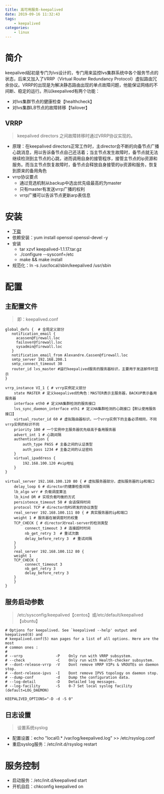 ```yaml
---
title: 高可用服务-keepalived
date: 2019-09-16 11:32:43
tags:
    - keepalived
categories:
    - linux
---
```


# 简介
keepalived起初是专门为lvs设计的，专门用来监控lvs集群系统中各个服务节点的状态，后来又加入了VRRP（Virtual Router Redundancy Protocol）虚拟路由冗余协议。VRRP的出现是为解决静态路由出现的单点故障问题，他能保证网络的不间断、稳定的运行。所以keepalived有两个功能：

* 对lvs集群节点的健康检查【healthcheck】
* 对lvs集群LB节点的故障转移【failover】

## VRRP
>keepalived directors 之间故障转移时通过VRRP协议实现的。  

* 原理：在keepalived directors正常工作时，主director会不断的向备节点广播心跳消息，用以告诉备节点自己还活着；当主节点发生故障时，备节点就无法继续检测到主节点的心跳，进而调用自身的接管程序，接管主节点的ip资源和服务。而当主节点恢复故障时，备节点会释放自身接管的ip资源和服务，恢复到原来的备用角色
* vrrp协议要点
    - 通过竞选机制从backup中选出优先级最高的为master
    - 只有master有发送vrrp广播的权利
    - vrrp广播可以告诉节点更新arp表信息

# 安装
* [下载](https://www.keepalived.org/download.html)
* 依赖安装：yum install openssl openssl-devel -y
* 安装
    - tar xzvf keepalived-1.1.17.tar.gz
    - ./configure --sysconf=/etc
    - make && make install
* 规范化：ln -s /usr/local/sbin/keepalived /usr/sbin

# 配置
## 主配置文件
>即：keepalived.conf

```
global_defs {  # 全局定义部分
   notification_email {
     acassen@firewall.loc
     failover@firewall.loc
     sysadmin@firewall.loc
   }
   notification_email_from Alexandre.Cassen@firewall.loc
   smtp_server 192.168.200.1
   smtp_connect_timeout 30
   router_id lvs_master #运行keepalived服务的服务器标识，主要用于发送邮件时显示
}

vrrp_instance VI_1 { # vrrp实例定义部分
    state MASTER # 定义keepalived的角色：MASTER表示主服务器，BACKUP表示备用服务器
    interface eth0 # 定义HA集群检测的服务接口
    lvs_sync_daemon_interface eth1 # 定义HA集群检测的心跳接口【默认使用服务接口】
    virtual_router_id 60 # 虚拟路由器标识，一个vrrp实例下的主备必须相同，不同vrrp实例的标识不同
    priority 100 # 一个实例中主服务器优先级高于备用服务器
    advert_int 1 # 心跳间隔
    authentication {
        auth_type PASS # 主备之间的认证类型
        auth_pass 1234 # 主备之间的认证密码
    }
    virtual_ipaddress {
        192.168.100.120 #vip地址
    }
}

virtual_server 192.168.100.120 80 { # 虚拟服务器部分，虚拟服务器的ip和端口
    delay_loop 6 # director的健康检查间隔
    lb_algo wrr # 负载调度算法
    lb_kind DR # 实现负载均衡的方式
    persistence_timeout 50 # 会话保持时间
    protocol TCP # director向RS转发的协议类型
    real_server 192.168.100.111 80 { # 真实服务器的ip和端口
    weight 1 # 服务器在被调度时的权重
    TCP_CHECK { # director对real-server的检测类型
         connect_timeout 3 # 连接超时时间
         nb_get_retry 3  # 重试次数
         delay_before_retry 3  # 重试间隔
    }
    }
    real_server 192.168.100.112 80 {
    weight 1
    TCP_CHECK { 
         connect_timeout 3
         nb_get_retry 3  
         delay_before_retry 3  
    }
    }
}
```
## 服务启动参数
>/etc/sysconfig/keepalived【centos】或/etc/default/keepalived【ubuntu】

```
# Options for keepalived. See `keepalived --help' output and keepalived(8) and
# keepalived.conf(5) man pages for a list of all options. Here are the most
# common ones :
#
# --vrrp               -P    Only run with VRRP subsystem.
# --check              -C    Only run with Health-checker subsystem.
# --dont-release-vrrp  -V    Dont remove VRRP VIPs & VROUTEs on daemon stop.
# --dont-release-ipvs  -I    Dont remove IPVS topology on daemon stop.
# --dump-conf          -d    Dump the configuration data.
# --log-detail         -D    Detailed log messages.
# --log-facility       -S    0-7 Set local syslog facility (default=LOG_DAEMON)

KEEPALIVED_OPTIONS="-D -d -S 0"
```
## 日志设置
>设置系统syslog

* 配置设置：echo "local0.*   /var/log/keepalived.log" >> /etc/rsyslog.conf
* 重启syslog服务：/etc/init.d/rsyslog restart

# 服务控制
* 启动服务：/etc/init.d/keepalived start
* 开机自启：chkconfig keepalived on
